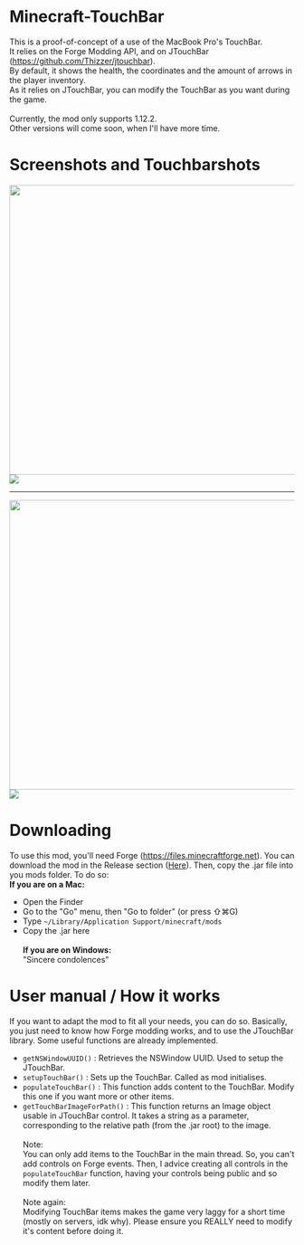 # Minecraft-TouchBar
This is a proof-of-concept of a use of the MacBook Pro's TouchBar.<br>
It relies on the Forge Modding API, and on JTouchBar (https://github.com/Thizzer/jtouchbar).<br>
By default, it shows the health, the coordinates and the amount of arrows in the player inventory.<br>
As it relies on JTouchBar, you can modify the TouchBar as you want during the game.<br><br>
Currently, the mod only supports 1.12.2.<br>
Other versions will come soon, when I'll have more time.

# Screenshots and Touchbarshots
<img src="http://madrau.fr/MCTouchBar-Github/mc1.png" height=512><br>
<img src="http://madrau.fr/MCTouchBar-Github/touchbar1.png"><hr>

<img src="http://madrau.fr/MCTouchBar-Github/mc2.png" height=512><br>
<img src="http://madrau.fr/MCTouchBar-Github/touchbar2.png">

# Downloading
To use this mod, you'll need Forge (https://files.minecraftforge.net).
You can download the mod in the Release section (<a href="https://github.com/Maxmad68/Minecraft-TouchBar/releases/tag/1.0.0">Here</a>).
Then, copy the .jar file into you mods folder. To do so:<br>
<b> If you are on a Mac:</b><br>
  - Open the Finder
  - Go to the "Go" menu, then "Go to folder" (or press ⇧⌘G)
  - Type <code>~/Library/Application Support/minecraft/mods</code>
  - Copy the .jar here<br><br>
<b> If you are on Windows:</b><br>
"Sincere condolences"

# User manual / How it works
If you want to adapt the mod to fit all your needs, you can do so.
Basically, you just need to know how Forge modding works, and to use the JTouchBar library.
Some useful functions are already implemented.
- <code>getNSWindowUUID()</code> : Retrieves the NSWindow UUID. Used to setup the JTouchBar.
- <code>setupTouchBar()</code> : Sets up the TouchBar. Called as mod initialises.
- <code>populateTouchBar()</code> : This function adds content to the TouchBar. Modify this one if you want more or other items.
- <code>getTouchBarImageForPath()</code> : This function returns an Image object usable in JTouchBar control. It takes a string as a parameter, corresponding to the relative path (from the .jar root) to the image.
<br><br>
Note:<br>
You can only add items to the TouchBar in the main thread. So, you can't add controls on Forge events. Then, I advice creating all controls in the <code>populateTouchBar</code> function, having your controls being public and so modify them later.<br><br>
Note again:<br>
Modifying TouchBar items makes the game very laggy for a short time (mostly on servers, idk why).
Please ensure you REALLY need to modify it's content before doing it.
